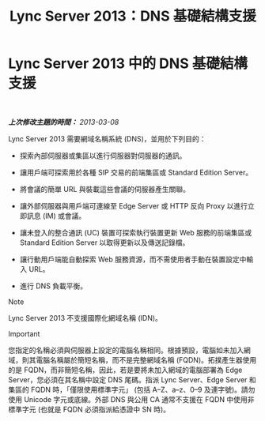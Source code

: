 ﻿---
title: Lync Server 2013：DNS 基礎結構支援
TOCTitle: 網域名稱系統 (DNS) 基礎結構支援
ms:assetid: 37777c16-94ce-436d-b517-bcf53a564513
ms:mtpsurl: https://technet.microsoft.com/zh-tw/library/Gg425850(v=OCS.15)
ms:contentKeyID: 49290590
ms.date: 08/10/2015
mtps_version: v=OCS.15
ms.translationtype: HT
---

# Lync Server 2013 中的 DNS 基礎結構支援

 

_**上次修改主題的時間：** 2013-03-08_

Lync Server 2013 需要網域名稱系統 (DNS)，並用於下列目的：

  - 探索內部伺服器或集區以進行伺服器對伺服器的通訊。

  - 讓用戶端可探索用於各種 SIP 交易的前端集區或 Standard Edition Server。

  - 將會議的簡單 URL 與裝載這些會議的伺服器產生關聯。

  - 讓外部伺服器與用戶端可連線至 Edge Server 或 HTTP 反向 Proxy 以進行立即訊息 (IM) 或會議。

  - 讓未登入的整合通訊 (UC) 裝置可探索執行裝置更新 Web 服務的前端集區或 Standard Edition Server 以取得更新以及傳送記錄檔。

  - 讓行動用戶端能自動探索 Web 服務資源，而不需使用者手動在裝置設定中輸入 URL。

  - 進行 DNS 負載平衡。

> [!NOTE]  
> Lync Server 2013 不支援國際化網域名稱 (IDN)。



> [!IMPORTANT]  
> 您指定的名稱必須與伺服器上設定的電腦名稱相同。根據預設，電腦如未加入網域，則其電腦名稱屬於簡短名稱，而不是完整網域名稱 (FQDN)。拓撲產生器使用的是 FQDN，而非簡短名稱，因此，若是要將未加入網域的電腦部署為 Edge Server，您必須在其名稱中設定 DNS 尾碼。指派 Lync Server、Edge Server 和集區的 FQDN 時，「僅限使用標準字元」 (包括 A–Z、a–z、0–9 及連字號)。請勿使用 Unicode 字元或底線。外部 DNS 與公用 CA 通常不支援在 FQDN 中使用非標準字元 (也就是 FQDN 必須指派給憑證中 SN 時)。


